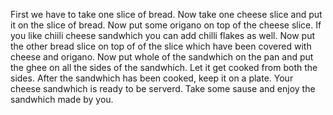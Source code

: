 First we have to take one slice of bread. Now take one cheese slice and put it on the slice of bread. Now put some origano on top of the cheese slice. If you like chiili cheese sandwhich you can add chilli flakes as well. Now put the other bread slice on top of of the slice which have been covered with cheese and origano. Now put whole of the sandwhich on the pan and put the ghee on all the sides of the sandwhich. Let it get cooked from both the sides. After the sandwhich has been cooked, keep it on a plate. Your cheese sandwhich is ready to be serverd. Take some sause and enjoy the sandwhich made by you.